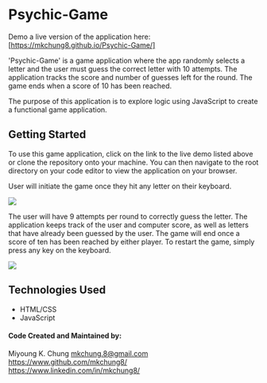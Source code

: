# Psychic-Game

Demo a live version of the application here: [https://mkchung8.github.io/Psychic-Game/]

'Psychic-Game' is a game application where the app randomly selects a letter and the user must guess the correct letter with 10 attempts. The application tracks the score and number of guesses left for the round. The game ends when a score of 10 has been reached. 

The purpose of this application is to explore logic using JavaScript to create a functional game application. 

## Getting Started 

To use this game application, click on the link to the live demo listed above or clone the repository onto your machine. You can then navigate to the root directory on your code editor to view the application on your browser. 

User will initiate the game once they hit any letter on their keyboard. 

<img src = "./images/psychicgame1.jpeg">

The user will have 9 attempts per round to correctly guess the letter. The application keeps track of the user and computer score, as well as letters that have already been guessed by the user. The game will end once a score of ten has been reached by either player. To restart the game, simply press any key on the keyboard. 

<img src = "./images/psychicgame2.jpeg">

## Technologies Used 
* HTML/CSS 
* JavaScript 

#### Code Created and Maintained by: 
Miyoung K. Chung 
mkchung.8@gmail.com
https://www.github.com/mkchung8/
https://www.linkedin.com/in/mkchung8/
